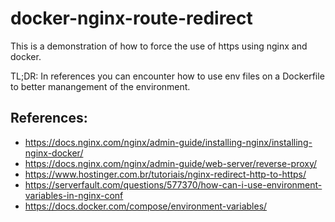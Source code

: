 # docker-nginx-route-redirect

This is a demonstration of how to force the use of https using nginx and docker.

TL;DR: In references you can encounter how to use env files on a Dockerfile to better manangement of the environment.

## References:

* https://docs.nginx.com/nginx/admin-guide/installing-nginx/installing-nginx-docker/
* https://docs.nginx.com/nginx/admin-guide/web-server/reverse-proxy/
* https://www.hostinger.com.br/tutoriais/nginx-redirect-http-to-https/
* https://serverfault.com/questions/577370/how-can-i-use-environment-variables-in-nginx-conf
* https://docs.docker.com/compose/environment-variables/
